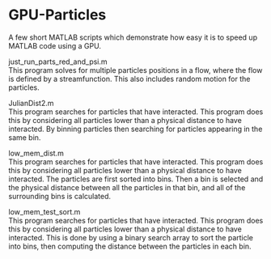 # GPU-Particles
A few short MATLAB scripts which demonstrate how easy it is to speed up MATLAB code using a GPU.

just_run_parts_red_and_psi.m <br>
This program solves for multiple particles positions in a flow, where the flow is defined by a streamfunction. This also includes random motion for the particles.

JulianDist2.m <br>
This program searches for particles that have interacted. This program does this by considering all particles lower than a physical distance to have interacted. By binning particles then searching for particles appearing in the same bin.

low_mem_dist.m <br>
This program searches for particles that have interacted. This program does this by considering all particles lower than a physical distance to have interacted. The particles are first sorted into bins. Then a bin is selected and the physical distance between all the particles in that bin, and all of the surrounding bins is calculated.

low_mem_test_sort.m <br>
This program searches for particles that have interacted. This program does this by considering all particles lower than a physical distance to have interacted. This is done by using a binary search array to sort the particle into bins, then computing the distance between the particles in each bin.
